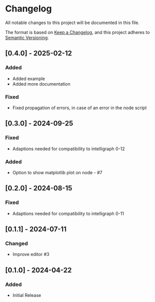 # Changelog
All notable changes to this project will be documented in this file.

The format is based on [Keep a Changelog](https://keepachangelog.com/en/1.0.0/),
and this project adheres to [Semantic Versioning](https://semver.org/spec/v2.0.0.html).

## [0.4.0] - 2025-02-12
### Added
 - Added example
 - Added more documentation

### Fixed
 - Fixed propagation of errors, in case of an error in the node script

## [0.3.0] - 2024-09-25
### Fixed
- Adaptions needed for compatibility to intelligraph 0-12

### Added
- Option to show matplotlib plot on node - #7

## [0.2.0] - 2024-08-15
### Fixed
- Adaptions needed for compatibility to intelligraph 0-11

## [0.1.1] - 2024-07-11
### Changed
- Improve editor #3

## [0.1.0] - 2024-04-22
### Added
 - Initial Release